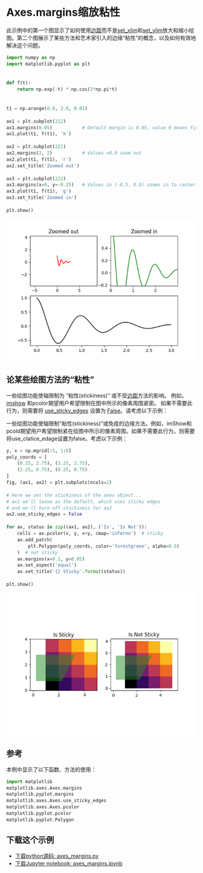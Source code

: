 # Axes.margins缩放粘性

此示例中的第一个图显示了如何使用[边距]((https://matplotlib.org/api/_as_gen/matplotlib.axes.Axes.margins.html#matplotlib.axes.Axes.margins))而不是[set_xlim](https://matplotlib.org/api/_as_gen/matplotlib.axes.Axes.set_xlim.html#matplotlib.axes.Axes.set_xlim)和[set_ylim](https://matplotlib.org/api/_as_gen/matplotlib.axes.Axes.set_ylim.html#matplotlib.axes.Axes.set_ylim)放大和缩小绘图。第二个图展示了某些方法和艺术家引入的边缘“粘性”的概念，以及如何有效地解决这个问题。

```python
import numpy as np
import matplotlib.pyplot as plt


def f(t):
    return np.exp(-t) * np.cos(2*np.pi*t)


t1 = np.arange(0.0, 3.0, 0.01)

ax1 = plt.subplot(212)
ax1.margins(0.05)           # Default margin is 0.05, value 0 means fit
ax1.plot(t1, f(t1), 'k')

ax2 = plt.subplot(221)
ax2.margins(2, 2)           # Values >0.0 zoom out
ax2.plot(t1, f(t1), 'r')
ax2.set_title('Zoomed out')

ax3 = plt.subplot(222)
ax3.margins(x=0, y=-0.25)   # Values in (-0.5, 0.0) zooms in to center
ax3.plot(t1, f(t1), 'g')
ax3.set_title('Zoomed in')

plt.show()
```

![Axes.margins示例](/static/images/gallery/sphx_glr_axes_margins_001.png)

## 论某些绘图方法的“粘性”

一些绘图功能使轴限制为 “粘性(stickiness)” 或不受[边距](https://matplotlib.org/api/_as_gen/matplotlib.axes.Axes.margins.html#matplotlib.axes.Axes.margins)方法的影响。 例如，[imshow](https://matplotlib.org/api/_as_gen/matplotlib.axes.Axes.imshow.html#matplotlib.axes.Axes.imshow) 和pcolor期望用户希望限制在图中所示的像素周围紧密。 如果不需要此行为，则需要将 [use_sticky_edges](https://matplotlib.org/api/_as_gen/matplotlib.axes.Axes.use_sticky_edges.html#matplotlib.axes.Axes.use_sticky_edges) 设置为 [False](https://docs.python.org/3/library/constants.html#False)。请考虑以下示例：

一些绘图功能使轴限制“粘性(stickiness)”或免疫的边缘方法。例如，imShow和pcold期望用户希望限制紧在绘图中所示的像素周围。如果不需要此行为，则需要将use_clatice_edage设置为false。考虑以下示例：

```python
y, x = np.mgrid[:5, 1:6]
poly_coords = [
    (0.25, 2.75), (3.25, 2.75),
    (2.25, 0.75), (0.25, 0.75)
]
fig, (ax1, ax2) = plt.subplots(ncols=2)

# Here we set the stickiness of the axes object...
# ax1 we'll leave as the default, which uses sticky edges
# and we'll turn off stickiness for ax2
ax2.use_sticky_edges = False

for ax, status in zip((ax1, ax2), ('Is', 'Is Not')):
    cells = ax.pcolor(x, y, x+y, cmap='inferno')  # sticky
    ax.add_patch(
        plt.Polygon(poly_coords, color='forestgreen', alpha=0.5)
    )  # not sticky
    ax.margins(x=0.1, y=0.05)
    ax.set_aspect('equal')
    ax.set_title('{} Sticky'.format(status))

plt.show()
```

![Axes.margins示例2](/static/images/gallery/sphx_glr_axes_margins_002.png)

## 参考

本例中显示了以下函数、方法的使用：

```python
import matplotlib
matplotlib.axes.Axes.margins
matplotlib.pyplot.margins
matplotlib.axes.Axes.use_sticky_edges
matplotlib.axes.Axes.pcolor
matplotlib.pyplot.pcolor
matplotlib.pyplot.Polygon
```

## 下载这个示例

- [下载python源码: axes_margins.py](https://matplotlib.org/_downloads/axes_margins.py)
- [下载Jupyter notebook: axes_margins.ipynb](https://matplotlib.org/_downloads/axes_margins.ipynb)